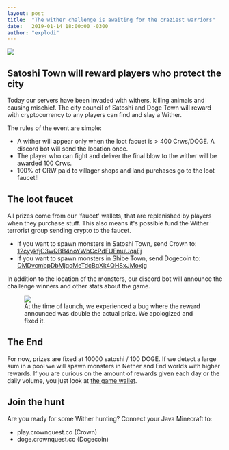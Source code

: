 ```yaml
---
layout: post
title:  "The wither challenge is awaiting for the craziest warriors"
date:   2019-01-14 18:00:00 -0300
author: "explodi"
---
```

<img src="/images/blog/wither.png"/>

Satoshi Town will reward players who protect the city
--------

Today our servers have been invaded with withers, killing animals and causing mischief. The city council of Satoshi and Doge Town will reward with cryptocurrency to any players can find and slay a Wither.

The rules of the event are simple:

* A wither will appear only when the loot facuet is > 400 Crws/DOGE. A discord bot will send the location once.
* The player who can fight and deliver the final blow to the wither will be awarded 100 Crws.
* 100% of CRW paid to villager shops and land purchases go to the loot faucet!!

The loot faucet
---------
All prizes come from our 'faucet' wallets, that are replenished by players when they purchase stuff. This also means it's possible fund the Wither terrorist group sending crypto to the faucet.

* If you want to spawn monsters in Satoshi Town, send Crown to:  <a href="https://live.blockcypher.com/doge/address/12cyykfjC3wQBB4noYWbCcPdFUFmuUqaEj/">12cyykfjC3wQBB4noYWbCcPdFUFmuUqaEj</a>
* If you want to spawn monsters in Shibe Town, send Dogecoin to: <a href="https://live.blockcypher.com/doge/address/DMDvcmbpDbMjqoMeTdcBqXk4QHSxJMoxjg/">DMDvcmbpDbMjqoMeTdcBqXk4QHSxJMoxjg</a>

In addition to the location of the monsters, our discord bot will announce the challenge winners and other stats about the game.
<figure>
<img src="/images/blog/discord-bot.png"/>
  <figcaption>At the time of launch, we experienced a bug where the reward announced was double the actual prize. We apologized and fixed it.</figcaption>

</figure>

The End
-----
For now, prizes are fixed at 10000 satoshi / 100 DOGE. If we detect a large sum in a pool we will spawn monsters in Nether and End worlds with higher rewards. If you are curious on the amount of rewards given each day or the daily volume, you just look at  <a href="https://live.blockcypher.com/doge/address/12cyykfjC3wQBB4noYWbCcPdFUFmuUqaEj/">the game wallet</a>.

Join the hunt
--------
Are you ready for some Wither hunting? Connect your Java Minecraft to:

* play.crownquest.co (Crown)
* doge.crownquest.co (Dogecoin)